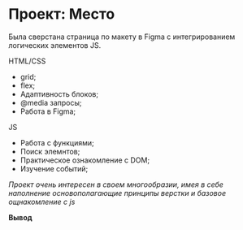 # Проект: Место
Была сверстана страница по макету в Figma с интегрированием логических элементов JS.

HTML/CSS

* grid;  
* flex;  
* Адаптивность блоков;  
* @media запросы;  
* Работа в Figma;  

JS

* Работа с функциями;  
* Поиск элемнтов;  
* Практическое ознакомление с DOM;  
* Изучение событий;  

*Проект очень интересен в своем многообразии, имея в себе наполнение основополагающие принципы верстки и базовое ощнакомление с js* 

**Вывод**  
